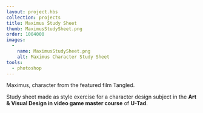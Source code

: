 ```yaml
---
layout: project.hbs
collection: projects
title: Maximus Study Sheet
thumb: MaximusStudySheet.png
order: 1004000
images:
  -
    name: MaximusStudySheet.png
    alt: Maximus Character Study Sheet
tools:
  - photoshop
---
```


Maximus, character from the featured film Tangled.

Study sheet made as style exercise for a character design subject in the **Art & Visual Design in video game master course** of **U-Tad**.
